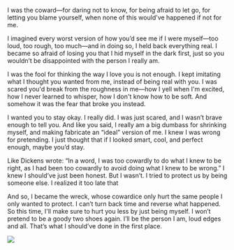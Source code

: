 

I was the coward—for daring not to know, for being afraid to let go, for letting you blame yourself, when none of this would've happened if not for me. 

  

I imagined every worst version of how you’d see me if I were myself—too loud, too rough, too much—and in doing so, I held back everything real. I became so afraid of losing you that I hid myself in the dark first, just so you wouldn’t be disappointed with the person I really am.

  

I was the fool for thinking the way I love you is not enough. I kept imitating what I thought you wanted from me, instead of being real with you. I was scared you'd break from the roughness in me—how I yell when I'm excited, how I never learned to whisper, how I don't know how to be soft. And somehow it was the fear that broke you instead.

  

I wanted you to stay okay. I really did. I was just scared, and I wasn’t brave enough to tell you. And like you said, I really am a big dumbass for shrinking myself, and making fabricate an “ideal” version of me. I knew I was wrong for pretending. I just thought that if I looked smart, cool, and perfect enough, maybe you’d stay.

  

Like Dickens wrote: “In a word, I was too cowardly to do what I knew to be right, as I had been too cowardly to avoid doing what I knew to be wrong.” I knew I should’ve just been honest. But I wasn’t. I tried to protect us by being someone else. I realized it too late that 

  

And so, I became the wreck, whose cowardice only hurt the same people I only wanted to protect. I can’t turn back time and reverse what happened. So this time, I'll make sure to hurt you less by just being myself. I won’t pretend to be a goody two shoes again. I’ll be the person I am, loud edges and all. That’s what I should’ve done in the first place.

  
![](https://lh7-rt.googleusercontent.com/docsz/AD_4nXer3cVaw9juMuACwMumz2kX0u8AiYdr8f7S7dCjMaOO8n8bZCcQ3FPUaa1VZSAAxkHY8BphjdT2gQSK-n6nTK0A7gv5VdsMpuasQpTge0OVQ2Cf6CWS_R7mYAfDo93kqP_bVDJG?key=PuYDEhRTCrncGQuXp_Q-sg)  

